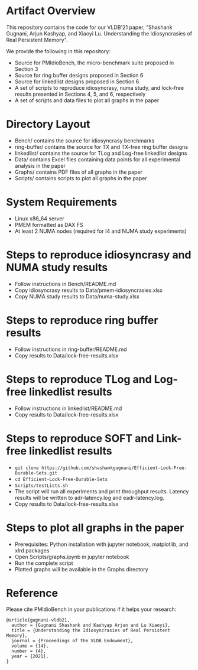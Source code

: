 # Artifact Overview

This repository contains the code for our VLDB'21 paper,
"Shashank Gugnani, Arjun Kashyap, and Xiaoyi Lu. Understanding the Idiosyncrasies of Real Persistent Memory".

We provide the following in this repository:

* Source for PMIdioBench, the micro-benchmark suite proposed in Section 3
* Source for ring buffer designs proposed in Section 6
* Source for linkedlist designs proposed in Section 6
* A set of scripts to reproduce idiosyncrasy, numa study, and lock-free results presented in Sections 4, 5, and 6, respectively
* A set of scripts and data files to plot all graphs in the paper

# Directory Layout

* Bench/ contains the source for idiosyncrasy benchmarks
* ring-buffer/ contains the source for TX and TX-free ring buffer designs
* linkedlist/ contains the source for TLog and Log-free linkedlist designs
* Data/ contains Excel files containing data points for all experimental analysis in the paper
* Graphs/ contains PDF files of all graphs in the paper
* Scripts/ contains scripts to plot all graphs in the paper

# System Requirements

* Linux x86_64 server
* PMEM formatted as DAX FS
* At least 2 NUMA nodes (required for I4 and NUMA study experiments)

# Steps to reproduce idiosyncrasy and NUMA study results

* Follow instructions in Bench/README.md
* Copy idiosyncrasy results to Data/pmem-idiosyncrasies.xlsx
* Copy NUMA study results to Data/numa-study.xlsx

# Steps to reproduce ring buffer results

* Follow instructions in ring-buffer/README.md
* Copy results to Data/lock-free-results.xlsx

# Steps to reproduce TLog and Log-free linkedlist results

* Follow instructions in linkedlist/README.md
* Copy results to Data/lock-free-results.xlsx

# Steps to reproduce SOFT and Link-free linkedlist results

* ```git clone https://github.com/shashankgugnani/Efficient-Lock-Free-Durable-Sets.git```
* ```cd Efficient-Lock-Free-Durable-Sets```
* ```Scripts/testLists.sh```
* The script will run all experiments and print throughput results. Latency results will be
  written to adr-latency.log and eadr-latency.log.
* Copy results to Data/lock-free-results.xlsx

# Steps to plot all graphs in the paper

* Prerequisites: Python installation with jupyter notebook, matplotlib, and xlrd packages
* Open Scripts/graphs.ipynb in jupyter notebook
* Run the complete script
* Plotted graphs will be available in the Graphs directory

# Reference

Please cite PMIdioBench in your publications if it helps your research:

```
@article{gugnani-vldb21,
  author = {Gugnani Shashank and Kashyap Arjun and Lu Xiaoyi},
  title = {Understanding the Idiosyncrasies of Real Persistent Memory},
  journal = {Proceedings of the VLDB Endowment},
  volume = {14},
  number = {4},
  year = {2021},
}
```
